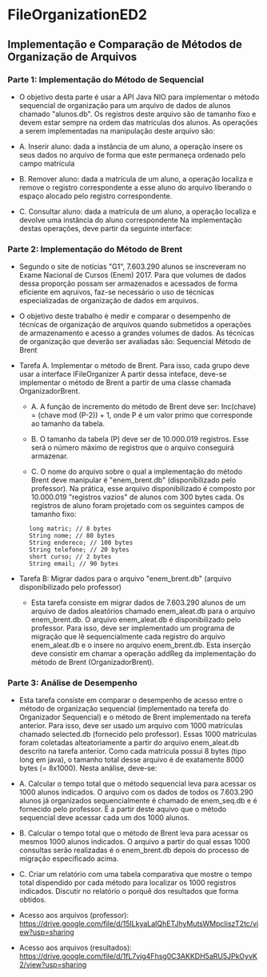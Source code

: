 # FileOrganizationED2
## Implementação e Comparação de Métodos de Organização de Arquivos
### Parte 1: Implementação do Método de Sequencial
  * O objetivo desta parte é usar a API Java NIO para implementar o método sequencial de organização para um arquivo de dados de alunos chamado "alunos.db". Os registros deste arquivo são de tamanho fixo e devem estar sempre na ordem das matrículas dos alunos. As operações a serem implementadas na manipulação deste arquivo são:

  * A. Inserir aluno: dada a instância de um aluno, a operação insere os seus dados no arquivo de forma que este permaneça ordenado pelo campo matrícula

  * B. Remover aluno: dada a matrícula de um aluno, a operação localiza e remove o registro correspondente a esse aluno do arquivo liberando o espaço alocado pelo registro correspondente.

  * C. Consultar aluno: dada a matrícula de um aluno, a operação localiza e devolve uma instância do aluno correspondente Na implementação destas operações, deve partir da seguinte interface:

### Parte 2: Implementação do Método de Brent

   * Segundo o site de notícias "G1", 7.603.290 alunos se inscreveram no Exame Nacional de Cursos (Enem) 2017. Para que volumes de dados dessa proporção possam ser armazenados e acessados de forma eficiente em aqruivos, faz-se necessário o uso de técnicas especializadas de organização de dados em arquivos.

   * O objetivo deste trabalho é medir e comparar o desempenho de técnicas de organização de arquivos quando submetidos a operações de armazenamento e acesso a grandes volumes de dados. As técnicas de organização que deverão ser avaliadas são:
    Sequencial
    Método de Brent

 * Tarefa A. Implementar o método de Brent.  Para isso, cada grupo deve usar a interface IFileOrganizer
A partir dessa inteface, deve-se implementar o método de Brent a partir de uma classe chamada OrganizadorBrent.

   * A. A função de incremento do método de Brent deve ser: Inc(chave) = (chave mod (P-2)) + 1, onde P é um valor primo que corresponde ao tamanho da tabela.

   * B. O tamanho da tabela (P) deve ser de 10.000.019 registros. Esse será o número máximo de registros que o arquivo conseguirá armazenar.

   * C. O nome do arquivo sobre o qual a implementação do método Brent deve manipular é "enem_brent.db" (disponibilizado pelo professor). Na prática, esse arquivo disponibilizado é composto por 10.000.019 "registros vazios" de alunos com 300 bytes cada. Os registros de aluno foram projetado com os seguintes campos de tamanho fixo:
    
```
      long matric; // 8 bytes
      String nome; // 80 bytes
      String endereco; // 100 bytes
      String telefone; // 20 bytes
      short curso; // 2 bytes
      String email; // 90 bytes 
```

 * Tarefa B: Migrar dados para o arquivo "enem_brent.db" (arquivo disponibilizado pelo professor)

   * Esta tarefa consiste em migrar dados de   7.603.290 alunos de um arquivo de dados aleatórios chamado enem_aleat.db para o arquivo enem_brent.db. O arquivo enem_aleat.db é disponibilizado pelo professor. Para isso, deve ser implementado um programa de migração que lê sequencialmente cada registro do arquivo enem_aleat.db e o insere no arquivo enem_brent.db. Esta inserção deve consistir em chamar a operação addReg da implementação do método de Brent (OrganizadorBrent).

### Parte 3: Análise de Desempenho
 * Esta tarefa consiste em comparar o desempenho de acesso entre o método de organização sequencial (implementado na terefa do Organizador Sequencial) e o método de Brent implementado na terefa anterior. Para isso, deve ser usado um arquivo com 1000 matrículas chamado selected.db (fornecido pelo professor). Essas 1000 matrículas foram coletadas alteatoriamente a partir do arquivo enem_aleat.db descrito na tarefa anterior. Como cada matrícula possui 8 bytes (tipo long em java), o tamanho total desse arquivo é de exatamente 8000 bytes (= 8x1000).  Nesta análise, deve-se:

 * A. Calcular o tempo total que o método sequencial leva para acessar os 1000 alunos indicados. O arquivo com os dados de todos os  7.603.290  alunos já organizados sequencialmente é chamado de enem_seq.db e é fornecido pelo professor. É a partir deste aquivo que o método sequencial deve acessar cada um dos 1000 alunos.

 * B. Calcular o tempo total que o método de Brent leva para acessar os mesmos 1000 alunos indicados. O arquivo a partir do qual essas 1000 consultas serão realizadas é o enem_brent.db depois do processo de migração especificado acima.

 * C. Criar um relatório com uma tabela comparativa que mostre o tempo total dispendido por cada método para localizar os 1000 registros indicados. Discutir no relatório o porquê dos resultados que forma obtidos.

 * Acesso aos arquivos (professor): https://drive.google.com/file/d/15ILkyaLaIQhETJhyMutsWMpcIiszT2tc/view?usp=sharing
 * Acesso aos arquivos (resultados): https://drive.google.com/file/d/1fL7vjg4Fhsg0C3AKKDH5aRU5JPkOyvK2/view?usp=sharing
